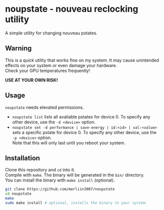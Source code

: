 # noupstate - nouveau reclocking utility

 A simple utility for changing nouveau pstates.

## Warning

This is a quick utility that works fine on my system. It may cause unintended effects on your system or even damage your hardware.  
Check your GPU temperatures frequently!
  
**USE AT YOUR OWN RISK!**

## Usage

`noupstate` needs elevated permissions.

- `noupstate list` lists all avaliable pstates for device 0. To specify any other device, use the `-d <device>` option.
- `noupstate set -d performance | save-energy | id:<id> | val:<value>` sets a specific pstate for device 0. To specify any other device, use the `-p <device>` option.  
  Note that this will only last until you reboot your system.

## Installation

Clone this repository and `cd` into it.  
Compile with `make`. The binary will be generated in the `bin/` directory.  
You can install the binary with `make install` (optional).

```sh
git clone https://github.com/merliin3007/noupstate
cd noupstate
make
sudo make install # optional, installs the binary to your system.
```

